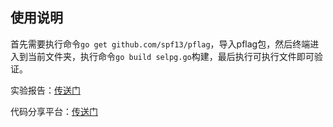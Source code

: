## 使用说明
首先需要执行命令`go get github.com/spf13/pflag`，导入pflag包，然后终端进入到当前文件夹，执行命令`go build selpg.go`构建，最后执行可执行文件即可验证。

实验报告：[传送门](https://blog.csdn.net/gzx1002/article/details/101470286)

代码分享平台：[传送门](http://139.9.57.167:20080/share/bm6cu4ed0liuiksqauq0?secret=false)
